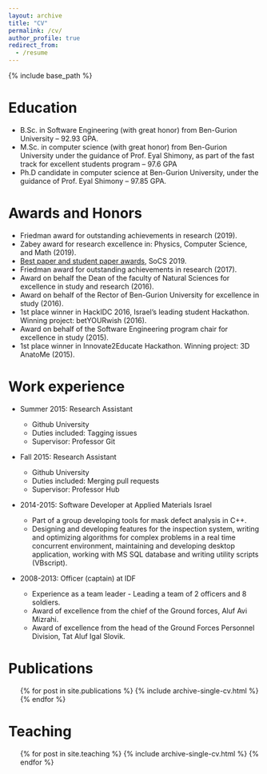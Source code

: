 ```yaml
---
layout: archive
title: "CV"
permalink: /cv/
author_profile: true
redirect_from:
  - /resume
---
```


{% include base_path %}

Education
======
* B.Sc. in Software Engineering (with great honor) from Ben-Gurion University – 92.93 GPA.
* M.Sc. in computer science (with great honor) from Ben-Gurion University under the guidance of Prof. Eyal Shimony, as part of the fast track for excellent students program – 97.6 GPA
* Ph.D candidate in computer science at Ben-Gurion University, under the guidance of Prof. Eyal Shimony – 97.85 GPA.

Awards and Honors
=====
*	Friedman award for outstanding achievements in research (2019).
* Zabey award for research excellence in: Physics, Computer Science, and Math (2019).
* [Best paper and student paper awards](/publication/Improving-Bidirectional-Heuristic-Search-by-Bounds-Propagation), SoCS 2019.
*	Friedman award for outstanding achievements in research (2017).
*	Award on behalf the Dean of the faculty of Natural Sciences for excellence in study and research (2016).
*	Award on behalf of the Rector of Ben-Gurion University for excellence in study (2016).
*	1st place winner in HackIDC 2016, Israel’s leading student Hackathon. Winning project: betYOURwish (2016).
*	Award on behalf of the Software Engineering program chair for excellence in study (2015).
*	1st place winner in Innovate2Educate Hackathon. Winning project:  3D AnatoMe (2015).


Work experience
======
* Summer 2015: Research Assistant
  * Github University
  * Duties included: Tagging issues
  * Supervisor: Professor Git

* Fall 2015: Research Assistant
  * Github University
  * Duties included: Merging pull requests
  * Supervisor: Professor Hub
* 2014-2015: Software Developer at Applied Materials Israel
  * Part of a group developing tools for mask defect analysis in C++.
  * Designing and developing features for the inspection system, writing and optimizing algorithms for complex problems in a real time concurrent environment, maintaining and developing desktop application, working with MS SQL database and writing utility scripts (VBscript).
* 2008-2013: Officer (captain) at IDF
  *	Experience as a team leader - Leading a team of 2 officers and 8 soldiers. 
  *	Award of excellence from the chief of the Ground forces, Aluf Avi Mizrahi.
  *	Award of excellence from the head of the Ground Forces Personnel Division, Tat Aluf Igal Slovik.

  

Publications
======
  <ul>{% for post in site.publications %}
    {% include archive-single-cv.html %}
  {% endfor %}</ul>
  
  
Teaching
======
  <ul>{% for post in site.teaching %}
    {% include archive-single-cv.html %}
  {% endfor %}</ul>
